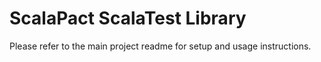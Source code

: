 # ScalaPact ScalaTest Library

Please refer to the main project readme for setup and usage instructions.

